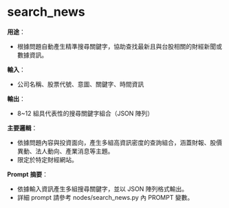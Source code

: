# search_news

**用途**：
- 根據問題自動產生精準搜尋關鍵字，協助查找最新且與台股相關的財經新聞或數據資訊。

**輸入**：
- 公司名稱、股票代號、意圖、關鍵字、時間資訊

**輸出**：
- 8~12 組具代表性的搜尋關鍵字組合（JSON 陣列）

**主要邏輯**：
- 依據問題內容與投資面向，產生多組高資訊密度的查詢組合，涵蓋財報、股價異動、法人動向、產業消息等主題。
- 限定於特定財經網站。

**Prompt 摘要**：
- 依據輸入資訊產生多組搜尋關鍵字，並以 JSON 陣列格式輸出。
- 詳細 prompt 請參考 nodes/search_news.py 內 PROMPT 變數。 